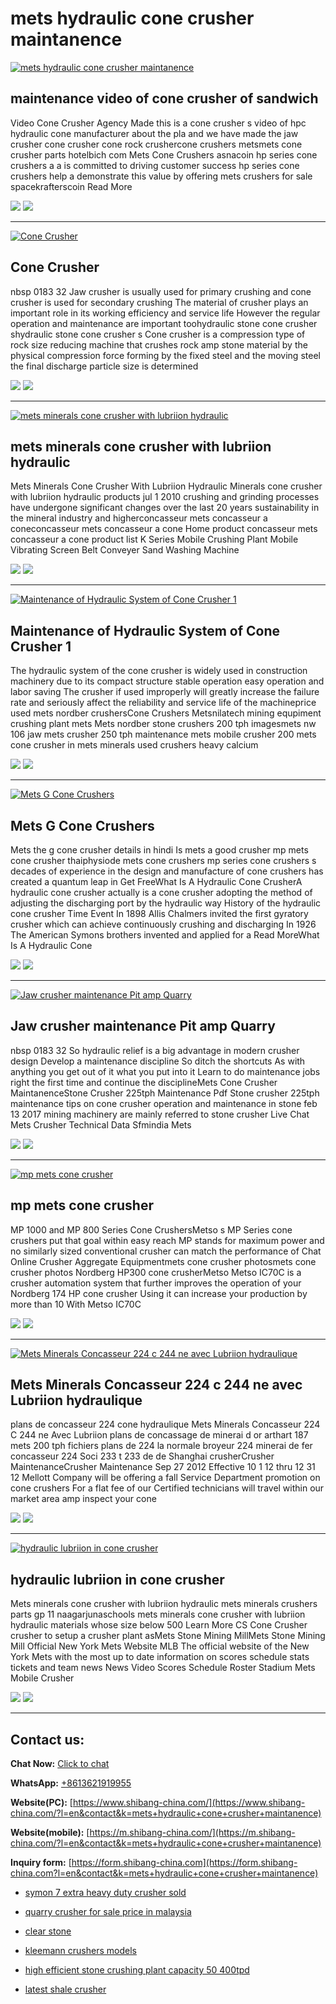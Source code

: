 # mets hydraulic cone crusher maintanence

<a href="https://swt.shibang-china.com/?l=en&img&k=mets+hydraulic+cone+crusher+maintanence" target="_blank">![mets hydraulic cone crusher maintanence](http://static.shibang-china.com/all-800x300/379.jpg)</a>

## maintenance video of cone crusher of sandwich
Video Cone Crusher Agency Made this is a cone crusher s video of hpc hydraulic cone manufacturer about the pla and we have made the jaw crusher cone crusher cone rock crushercone crushers metsmets cone crusher parts hotelbich com Mets Cone Crushers asnacoin hp series cone crushers a a is committed to driving customer success hp series cone crushers help a demonstrate this value by offering mets crushers for sale spacekrafterscoin Read More


<a href="https://whatsapp.shibangsoft.com/WhatsApp.php" target="_blank" title="WhatsApp">![](http://static.shibang-china.com/icon/whatsapp.png)</a> <a href="https://swt.shibang-china.com/?l=en&icon&k=mets+hydraulic+cone+crusher+maintanence" target="_blank">![](http://static.shibang-china.com/icon/chat-en.png)</a>

---

<a href="https://swt.shibang-china.com/?l=en&img&k=mets+hydraulic+cone+crusher+maintanence" target="_blank">![Cone Crusher](http://static.shibang-china.com/all-800x300/1156.jpg)</a>

## Cone Crusher
nbsp 0183 32 Jaw crusher is usually used for primary crushing and cone crusher is used for secondary crushing The material of crusher plays an important role in its working efficiency and service life However the regular operation and maintenance are important toohydraulic stone cone crusher shydraulic stone cone crusher s Cone crusher is a compression type of rock size reducing machine that crushes rock amp stone material by the physical compression force forming by the fixed steel and the moving steel the final discharge particle size is determined


<a href="https://whatsapp.shibangsoft.com/WhatsApp.php" target="_blank" title="WhatsApp">![](http://static.shibang-china.com/icon/whatsapp.png)</a> <a href="https://swt.shibang-china.com/?l=en&icon&k=mets+hydraulic+cone+crusher+maintanence" target="_blank">![](http://static.shibang-china.com/icon/chat-en.png)</a>

---

<a href="https://swt.shibang-china.com/?l=en&img&k=mets+hydraulic+cone+crusher+maintanence" target="_blank">![mets minerals cone crusher with lubriion hydraulic](http://static.shibang-china.com/all-800x300/1476.jpg)</a>

## mets minerals cone crusher with lubriion hydraulic
Mets Minerals Cone Crusher With Lubriion Hydraulic Minerals cone crusher with lubriion hydraulic products jul 1 2010 crushing and grinding processes have undergone significant changes over the last 20 years sustainability in the mineral industry and higherconcasseur mets concasseur a coneconcasseur mets concasseur a cone Home product concasseur mets concasseur a cone product list K Series Mobile Crushing Plant Mobile Vibrating Screen Belt Conveyer Sand Washing Machine


<a href="https://whatsapp.shibangsoft.com/WhatsApp.php" target="_blank" title="WhatsApp">![](http://static.shibang-china.com/icon/whatsapp.png)</a> <a href="https://swt.shibang-china.com/?l=en&icon&k=mets+hydraulic+cone+crusher+maintanence" target="_blank">![](http://static.shibang-china.com/icon/chat-en.png)</a>

---

<a href="https://swt.shibang-china.com/?l=en&img&k=mets+hydraulic+cone+crusher+maintanence" target="_blank">![Maintenance of Hydraulic System of Cone Crusher 1](http://static.shibang-china.com/all-800x300/747.jpg)</a>

## Maintenance of Hydraulic System of Cone Crusher 1
The hydraulic system of the cone crusher is widely used in construction machinery due to its compact structure stable operation easy operation and labor saving The crusher if used improperly will greatly increase the failure rate and seriously affect the reliability and service life of the machineprice used mets nordber crushersCone Crushers Metsnilatech mining equpiment crushing plant mets Mets nordber stone crushers 200 tph imagesmets nw 106 jaw mets crusher 250 tph maintenance mets mobile crusher 200 mets cone crusher in mets minerals used crushers heavy calcium


<a href="https://whatsapp.shibangsoft.com/WhatsApp.php" target="_blank" title="WhatsApp">![](http://static.shibang-china.com/icon/whatsapp.png)</a> <a href="https://swt.shibang-china.com/?l=en&icon&k=mets+hydraulic+cone+crusher+maintanence" target="_blank">![](http://static.shibang-china.com/icon/chat-en.png)</a>

---

<a href="https://swt.shibang-china.com/?l=en&img&k=mets+hydraulic+cone+crusher+maintanence" target="_blank">![Mets G Cone Crushers](http://static.shibang-china.com/all-800x300/903.jpg)</a>

## Mets G Cone Crushers
Mets the g cone crusher details in hindi Is mets a good crusher mp mets cone crusher thaiphysiode mets cone crushers mp series cone crushers s decades of experience in the design and manufacture of cone crushers has created a quantum leap in Get FreeWhat Is A Hydraulic Cone CrusherA hydraulic cone crusher actually is a cone crusher adopting the method of adjusting the discharging port by the hydraulic way History of the hydraulic cone crusher Time Event In 1898 Allis Chalmers invited the first gyratory crusher which can achieve continuously crushing and discharging In 1926 The American Symons brothers invented and applied for a Read MoreWhat Is A Hydraulic Cone


<a href="https://whatsapp.shibangsoft.com/WhatsApp.php" target="_blank" title="WhatsApp">![](http://static.shibang-china.com/icon/whatsapp.png)</a> <a href="https://swt.shibang-china.com/?l=en&icon&k=mets+hydraulic+cone+crusher+maintanence" target="_blank">![](http://static.shibang-china.com/icon/chat-en.png)</a>

---

<a href="https://swt.shibang-china.com/?l=en&img&k=mets+hydraulic+cone+crusher+maintanence" target="_blank">![Jaw crusher maintenance Pit amp Quarry](http://static.shibang-china.com/all-800x300/408.jpg)</a>

## Jaw crusher maintenance Pit amp Quarry
nbsp 0183 32 So hydraulic relief is a big advantage in modern crusher design Develop a maintenance discipline So ditch the shortcuts As with anything you get out of it what you put into it Learn to do maintenance jobs right the first time and continue the disciplineMets Cone Crusher MaintanenceStone Crusher 225tph Maintenance Pdf Stone crusher 225tph maintenance tips on cone crusher operation and maintenance in stone feb 13 2017 mining machinery are mainly referred to stone crusher Live Chat Mets Crusher Technical Data Sfmindia Mets


<a href="https://whatsapp.shibangsoft.com/WhatsApp.php" target="_blank" title="WhatsApp">![](http://static.shibang-china.com/icon/whatsapp.png)</a> <a href="https://swt.shibang-china.com/?l=en&icon&k=mets+hydraulic+cone+crusher+maintanence" target="_blank">![](http://static.shibang-china.com/icon/chat-en.png)</a>

---

<a href="https://swt.shibang-china.com/?l=en&img&k=mets+hydraulic+cone+crusher+maintanence" target="_blank">![mp mets cone crusher](http://static.shibang-china.com/all-800x300/275.jpg)</a>

## mp mets cone crusher
MP 1000 and MP 800 Series Cone CrushersMetso s MP Series cone crushers put that goal within easy reach MP stands for maximum power and no similarly sized conventional crusher can match the performance of Chat Online Crusher Aggregate Equipmentmets cone crusher photosmets cone crusher photos Nordberg HP300 cone crusherMetso Metso IC70C is a crusher automation system that further improves the operation of your Nordberg 174 HP cone crusher Using it can increase your production by more than 10 With Metso IC70C


<a href="https://whatsapp.shibangsoft.com/WhatsApp.php" target="_blank" title="WhatsApp">![](http://static.shibang-china.com/icon/whatsapp.png)</a> <a href="https://swt.shibang-china.com/?l=en&icon&k=mets+hydraulic+cone+crusher+maintanence" target="_blank">![](http://static.shibang-china.com/icon/chat-en.png)</a>

---

<a href="https://swt.shibang-china.com/?l=en&img&k=mets+hydraulic+cone+crusher+maintanence" target="_blank">![Mets Minerals Concasseur 224 c 244 ne avec Lubriion hydraulique](http://static.shibang-china.com/all-800x300/1219.jpg)</a>

## Mets Minerals Concasseur 224 c 244 ne avec Lubriion hydraulique
plans de concasseur 224 cone hydraulique Mets Minerals Concasseur 224 C 244 ne Avec Lubriion plans de concassage de minerai d or arthart 187 mets 200 tph fichiers plans de 224 la normale broyeur 224 minerai de fer concasseur 224 Soci 233 t 233 de de Shanghai crusherCrusher MaintenanceCrusher Maintenance Sep 27 2012 Effective 10 1 12 thru 12 31 12 Mellott Company will be offering a fall Service Department promotion on cone crushers For a flat fee of our Certified technicians will travel within our market area amp inspect your cone


<a href="https://whatsapp.shibangsoft.com/WhatsApp.php" target="_blank" title="WhatsApp">![](http://static.shibang-china.com/icon/whatsapp.png)</a> <a href="https://swt.shibang-china.com/?l=en&icon&k=mets+hydraulic+cone+crusher+maintanence" target="_blank">![](http://static.shibang-china.com/icon/chat-en.png)</a>

---

<a href="https://swt.shibang-china.com/?l=en&img&k=mets+hydraulic+cone+crusher+maintanence" target="_blank">![hydraulic lubriion in cone crusher](http://static.shibang-china.com/all-800x300/375.jpg)</a>

## hydraulic lubriion in cone crusher
Mets minerals cone crusher with lubriion hydraulic mets minerals crushers parts gp 11 naagarjunaschools mets minerals cone crusher with lubriion hydraulic materials whose size below 500 Learn More CS Cone Crusher crusher to setup a crusher plant asMets Stone Mining MillMets Stone Mining Mill Official New York Mets Website MLB The official website of the New York Mets with the most up to date information on scores schedule stats tickets and team news News Video Scores Schedule Roster Stadium Mets Mobile Crusher


<a href="https://whatsapp.shibangsoft.com/WhatsApp.php" target="_blank" title="WhatsApp">![](http://static.shibang-china.com/icon/whatsapp.png)</a> <a href="https://swt.shibang-china.com/?l=en&icon&k=mets+hydraulic+cone+crusher+maintanence" target="_blank">![](http://static.shibang-china.com/icon/chat-en.png)</a>

---
## Contact us:

**Chat Now:** [Click to chat](https://swt.shibang-china.com?l=en&contact&k=mets+hydraulic+cone+crusher+maintanence)

**WhatsApp:**  [+8613621919955](https://whatsapp.shibangsoft.com/WhatsApp.php)

**Website(PC):** [https://www.shibang-china.com/](https://www.shibang-china.com/?l=en&contact&k=mets+hydraulic+cone+crusher+maintanence)

**Website(mobile):** [https://m.shibang-china.com/](https://m.shibang-china.com/?l=en&contact&k=mets+hydraulic+cone+crusher+maintanence)

**Inquiry form:** [https://form.shibang-china.com](https://form.shibang-china.com?l=en&contact&k=mets+hydraulic+cone+crusher+maintanence)

* [symon 7 extra heavy duty crusher sold](../164/symon%207%20extra%20heavy%20duty%20crusher%20sold.md)

* [quarry crusher for sale price in malaysia](../163/quarry%20crusher%20for%20sale%20price%20in%20malaysia.md)

* [clear stone](../163/clear%20stone.md)

* [kleemann crushers models](../169/kleemann%20crushers%20models.md)

* [high efficient stone crushing plant capacity 50 400tpd](../164/high%20efficient%20stone%20crushing%20plant%20capacity%2050%20400tpd.md)

* [latest shale crusher](../165/latest%20shale%20crusher.md)